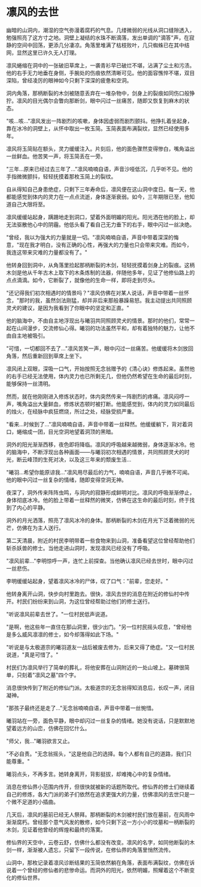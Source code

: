 # 凛风的去世

幽暗的山洞内，潮湿的空气弥漫着腐朽的气息。几缕微弱的光线从洞口缝隙透入，勉强照亮了这方寸之地。洞壁上凝结的水珠不断滴落，发出单调的"滴答"声，在寂静的空间中回荡，更添几分凄凉。角落里堆满了枯枝败叶，几只蜘蛛已在其中结网，显然这里已许久无人打理。

凛风蜷缩在洞中的一张破旧草席上，一袭青衫早已破烂不堪，沾满了尘土和污渍。他的右手无力地垂在身侧，手腕处的伤痕依然清晰可见。他的面容憔悴不堪，双目深陷，曾经凌厉的眼神如今只剩下深深的疲惫和空洞。

洞内角落，那柄断裂的木剑被随意丢弃在一堆杂物中，剑身上的裂痕如同伤口般狰狞。凛风的目光偶尔会瞥向那断剑，眼中闪过一丝痛苦，随即又恢复到麻木的状态。

"咳...咳..."凛风发出一阵剧烈的咳嗽，身体因虚弱而剧烈颤抖。他挣扎着坐起身，靠在冰冷的洞壁上，从怀中取出一枚玉简。玉简表面布满裂纹，显然已经使用多年。

凛风将玉简贴在额头，灵力缓缓注入。片刻后，他的面色骤然变得惨白，嘴角溢出一丝鲜血。他苦笑一声，将玉简丢在一旁。

"三年...原来已经过去三年了..."凛风喃喃自语，声音沙哑低沉，几乎听不见。他的手指微微颤抖，轻轻抚摸着那枚玉简上的裂纹。

自从得知自己身患绝症，只剩下三年寿命后，凛风便在这山洞中度日。每一天，他都能感觉到体内的灵力在一点点流逝，身体逐渐衰弱。如今，三年期限已至，他知道自己大限将至。

凛风缓缓站起身，蹒跚地走到洞口，望着外面明媚的阳光。阳光洒在他的脸上，却无法驱散他心中的阴霾。他低头看了看自己无力垂下的右手，眼中闪过一丝决绝。

"曾经，我以为强大的力量就是一切。"凛风喃喃自语，声音中带着深深的悔意，"现在我才明白，没有正确的心性，再强大的力量也只会带来灾难。而如今，我连这带来灾难的力量都没有了。"

他转身回到洞中，从角落里捡起那柄断裂的木剑，轻轻抚摸着剑身上的裂痕。这柄木剑是他从千年古木上取下的木条炼制的法器，伴随他多年，见证了他修仙路上的点点滴滴。如今，它断裂了，就像他的生命一样，即将走到尽头。

"还记得我们初次相遇时的情景吗？"凛风仿佛在对某人说话，声音中带着一丝怀念，"那时的我，虽然剑法刚猛，却并非后来那般暴躁易怒。我主动提出共同照顾灵犬的建议，是因为我看到了你眼中的坚定和正直。"

他的脑海中，不由自主地浮现出与曦羽共同照顾灵犬的情景。那时的他们，常常一起在山间漫步，交流修仙心得。曦羽的功法虽然平和，却有着独特的魅力，让他不由自主地被吸引。

"可惜，一切都回不去了..."凛风苦笑一声，眼中闪过一丝痛苦。他缓缓将木剑放回角落，然后重新回到草席上坐下。

凛风闭上双眼，深吸一口气，开始按照无念翁赠予的《清心诀》修炼起来。虽然他的右手已经无法使用，体内灵力也已所剩无几，但他仍然希望在生命的最后时刻，能够保持一丝清明。

然而，就在他刚刚进入修炼状态时，体内突然传来一阵剧烈的疼痛。凛风闷哼一声，嘴角溢出大量鲜血，修炼状态顿时被打断。他能感觉到，体内的灵力如同最后的烛火，在经脉中疯狂燃烧，所过之处，经脉受损严重。

"看来...时候到了..."凛风喃喃自语，声音中带着一丝释然。他缓缓躺下，背对着洞口，蜷缩成一团，目光空洞地望着洞顶的黑暗。

洞外的阳光渐渐西移，夜色即将降临。凛风的呼吸越来越微弱，身体逐渐冰冷。他的脑海中，不断浮现出各种画面——与曦羽初次相遇的情景，共同照顾灵犬的时光，断云峰顶的生死对决，以及这三年来的颓废生活...

"曦羽...希望你能原谅我..."凛风用尽最后的力气，喃喃自语，声音几乎微不可闻。他的眼中闪过一丝复杂的情绪，随即变得空洞无神。

夜深了，洞外传来阵阵虫鸣，与洞内的寂静形成鲜明对比。凛风的呼吸渐渐停止，身体彻底冰冷。他的脸上带着一丝释然的微笑，仿佛在这生命的最后时刻，终于找到了内心的平静。

洞外的月光洒落，照亮了凛风冰冷的身体。那柄断裂的木剑在月光下泛着微弱的光芒，仿佛在为主人送行。

第二天清晨，附近的村民李明带着一些食物来到山洞，准备看望这位曾经帮助他们斩杀妖兽的修士。当他走进山洞时，发现凛风已经没有了呼吸。

"凛风前辈..."李明惊呼一声，连忙上前探查。当他确认凛风已经去世时，眼中闪过一丝悲伤。

李明缓缓站起身，望着凛风冰冷的尸体，叹了口气："前辈，您走好。"

他转身离开山洞，快步向村里跑去。很快，凛风去世的消息在附近的修仙村中传开。村民们纷纷来到山洞，为这位曾经帮助过他们的修士送行。

"听说凛风前辈去世了。"一位村民低声说道。

"是啊，他这些年一直住在那山洞里，很少出门。"另一位村民摇头叹息，"曾经他是多么威风凛凛的修士，如今却落得如此下场。"

"听说是与太极道宗的曦羽道友一战后被废去修为，后来又得了绝症。"又一位村民说道，"真是可惜了。"

村民们为凛风举行了简单的葬礼，将他安葬在山洞附近的一处山坡上。墓碑很简单，只刻着"凛风之墓"四个字。

消息很快传到了附近的修仙门派。太极道宗的无念翁得知消息后，长叹一声，闭目凝神。

"那孩子最终还是走了..."无念翁喃喃自语，声音中带着一丝惋惜。

曦羽站在一旁，面色平静，眼中却闪过一丝复杂的情绪。她没有说话，只是默默地望着远方的山峦，仿佛在回忆什么。

"师父，我..."曦羽欲言又止。

"不必自责。"无念翁摇头，"这是他自己的选择。每个人都有自己的道路，我们只能尊重。"

曦羽点头，不再多言。她转身离开，背影挺拔，却难掩心中的复杂情绪。

消息在修仙界小范围内传开，但很快就被新的话题所取代。修仙界的修士们继续着自己的修炼，各大门派的弟子们依然在追求更强大的力量，仿佛凛风的去世只是一个微不足道的小插曲。

几天后，凛风的墓前已经无人祭拜。那柄断裂的木剑被村民们放在墓前，在风雨中渐渐腐朽。曾经那个意气风发的散修，如今只剩下这一方小小的坟墓和一柄断裂的木剑，见证着他曾经的辉煌和最终的落寞。

修仙界的天空中，云卷云舒，仿佛什么都没有改变。凛风的名字，如同他断裂的木剑一样，渐渐被人遗忘，只留下一段传说，在修仙界的角落里悄然流传。

山洞中，那枚记录着凛风诊断结果的玉简依然躺在角落，表面布满裂纹，仿佛在诉说着一个曾经的修仙者的悲惨命运。而洞外的阳光，依然明媚，照耀着这个不断变化的修仙世界。